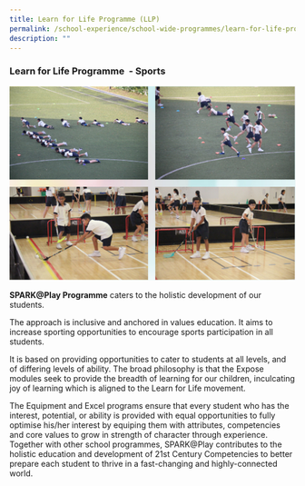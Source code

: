 ```yaml
---
title: Learn for Life Programme (LLP)
permalink: /school-experience/school-wide-programmes/learn-for-life-programme-llp
description: ""
---
```

### Learn for Life Programme  - Sports

![](/images/LLP%20sports%201.png)

**SPARK@Play Programme** caters to the holistic development of our students.

  

The approach is inclusive and anchored in values education. It aims to increase sporting opportunities to encourage sports participation in all students.

  

It is based on providing opportunities to cater to students at all levels, and of differing levels of ability. The broad philosophy is that the Expose modules seek to provide the breadth of learning for our children, inculcating joy of learning which is aligned to the Learn for Life movement.


The Equipment and Excel programs ensure that every student who has the interest, potential, or ability is provided with equal opportunities to fully optimise his/her interest by equiping them with attributes, competencies and core values to grow in strength of character through experience. Together with other school programmes, SPARK@Play contributes to the holistic education and development of 21st Century Competencies to better prepare each student to thrive in a fast-changing and highly-connected world.

